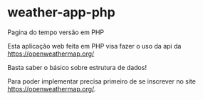# weather-app-php
Pagina do tempo versão em PHP

Esta aplicação web feita em PHP visa fazer o uso da api da https://openweathermap.org/

Basta saber o básico sobre estrutura de dados!

Para poder implementar precisa primeiro de se inscrever no site https://openweathermap.org/.
